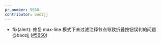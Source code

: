 ```yaml
---
pr_number: 5650
contributor: baozjj
---
```


- fix(alert): 修复 max-line 模式下未过滤注释节点导致折叠按钮误判的问题 @baozjj ([#5650](https://github.com/Tencent/tdesign-vue-next/pull/5650))

